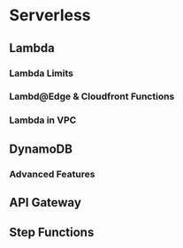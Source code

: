 # Serverless

## Lambda

### Lambda Limits

### Lambd@Edge & Cloudfront Functions

### Lambda in VPC

## DynamoDB

### Advanced Features

## API Gateway

## Step Functions

